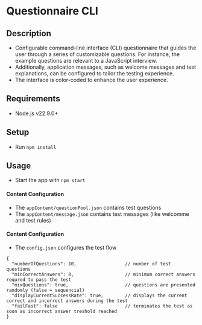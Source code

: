 # Questionnaire CLI

## Description
  - Configurable command-line interface (CLI) questionnaire that guides the user through a series of customizable questions. For instance, the example questions are relevant to a JavaScript interview.
  - Additionally, application messages, such as welcome messages and test explanations, can be configured to tailor the testing experience.
  - The interface is color-coded to enhance the user experience.

## Requirements
 - Node.js v22.9.0+

## Setup
  - Run `npm install`

## Usage
  - Start the app with `npm start`

#### Content Configuration
  - The `appContent/questionPool.json` contains test questions
  - The `appContent/message.json` contains test messages (like welcomme and test rules)

#### Content Configuration
  - The `config.json` configures the test flow
```
{
  "numberOfQuestions": 10,                  // number of test questions
  "minCorrectAnswers": 8,                   // minimum correct answers requred to pass the test
  "mixQuestions": true,                     // questions are presented randomly (false = sequencial)
  "displayCurrentSuccessRate": true,        // displays the current correct and incorrect answers during the test
  "failFast": false                         // terminates the test as soon as incorrect answer treshold reached
}
```